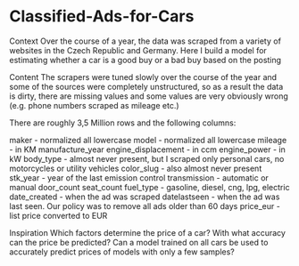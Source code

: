 # Classified-Ads-for-Cars

Context
Over the course of a year, the data was scraped from a variety of websites in the Czech Republic and Germany.
Here I build a model for estimating whether a car is a good buy or a bad buy based on the posting

Content
The scrapers were tuned slowly over the course of the year and some of the sources were completely unstructured, so as a result the data is dirty, there are missing values and some values are very obviously wrong (e.g. phone numbers scraped as mileage etc.)

There are roughly 3,5 Million rows and the following columns:

maker - normalized all lowercase
model - normalized all lowercase
mileage - in KM
manufacture_year
engine_displacement - in ccm
engine_power - in kW
body_type - almost never present, but I scraped only personal cars, no motorcycles or utility vehicles
color_slug - also almost never present
stk_year - year of the last emission control
transmission - automatic or manual
door_count
seat_count
fuel_type - gasoline, diesel, cng, lpg, electric
date_created - when the ad was scraped
datelastseen - when the ad was last seen. Our policy was to remove all ads older than 60 days
price_eur - list price converted to EUR

Inspiration
Which factors determine the price of a car?
With what accuracy can the price be predicted?
Can a model trained on all cars be used to accurately predict prices of models with only a few samples?
